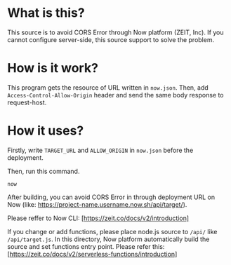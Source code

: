 # What is this?
This source is to avoid CORS Error through Now platform (ZEIT, Inc).
If you cannot configure server-side, this source support to solve the problem.

# How is it work?
This program gets the resource of URL written in `now.json`.
Then, add `Access-Control-Allow-Origin` header and send the same body response to request-host.


# How it uses?
Firstly, write `TARGET_URL` and `ALLOW_ORIGIN` in `now.json` before the deployment.

Then, run this command.

```
now
```

After building, you can avoid CORS Error in through deployment URL on Now (like: https://project-name.username.now.sh/api/target/).


Please reffer to Now CLI: [https://zeit.co/docs/v2/introduction]

If you change or add functions, please place node.js source to `/api/` like `/api/target.js`.
In this directory, Now platform automatically build the source and set functions entry point.
Please refer this: [https://zeit.co/docs/v2/serverless-functions/introduction]

